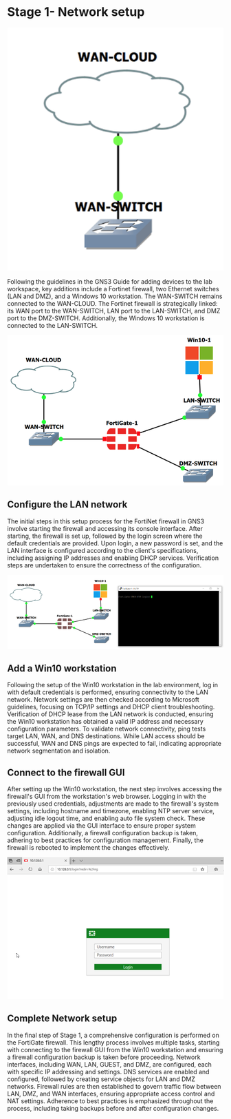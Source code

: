 # Stage 1- Network setup

![image](https://github.com/fabianreyyes/Networking-Tools-and-Technology-Capstone-Project/blob/main/images/starttopology.png)

Following the guidelines in the GNS3 Guide for adding devices to the lab workspace, key additions include a Fortinet firewall, two Ethernet switches (LAN and DMZ), and a Windows 10 workstation. The WAN-SWITCH remains connected to the WAN-CLOUD. The Fortinet firewall is strategically linked: its WAN port to the WAN-SWITCH, LAN port to the LAN-SWITCH, and DMZ port to the DMZ-SWITCH. Additionally, the Windows 10 workstation is connected to the LAN-SWITCH.

![image](https://github.com/fabianreyyes/Networking-Tools-and-Technology-Capstone-Project/blob/main/images/endingtopolgys1.png)

## Configure the LAN network
The initial steps in this setup process for the FortiNet firewall in GNS3 involve starting the firewall and accessing its console interface. After starting, the firewall is set up, followed by the login screen where the default credentials are provided. Upon login, a new password is set, and the LAN interface is configured according to the client's specifications, including assigning IP addresses and enabling DHCP services. Verification steps are undertaken to ensure the correctness of the configuration.

![image](https://github.com/fabianreyyes/Networking-Tools-and-Technology-Capstone-Project/blob/main/images/fortigatecl.png)


## Add a Win10 workstation 
Following the setup of the Win10 workstation in the lab environment, log in with default credentials is performed, ensuring connectivity to the LAN network. Network settings are then checked according to Microsoft guidelines, focusing on TCP/IP settings and DHCP client troubleshooting. Verification of DHCP lease from the LAN network is conducted, ensuring the Win10 workstation has obtained a valid IP address and necessary configuration parameters. To validate network connectivity, ping tests target LAN, WAN, and DNS destinations. While LAN access should be successful, WAN and DNS pings are expected to fail, indicating appropriate network segmentation and isolation.

## Connect to the firewall GUI 
After setting up the Win10 workstation, the next step involves accessing the firewall's GUI from the workstation's web browser. Logging in with the previously used credentials, adjustments are made to the firewall's system settings, including hostname and timezone, enabling NTP server service, adjusting idle logout time, and enabling auto file system check. These changes are applied via the GUI interface to ensure proper system configuration. Additionally, a firewall configuration backup is taken, adhering to best practices for configuration management. Finally, the firewall is rebooted to implement the changes effectively.

![image](https://github.com/fabianreyyes/Networking-Tools-and-Technology-Capstone-Project/blob/main/images/fortigategui.png)

## Complete Network setup
In the final step of Stage 1, a comprehensive configuration is performed on the FortiGate firewall. This lengthy process involves multiple tasks, starting with connecting to the firewall GUI from the Win10 workstation and ensuring a firewall configuration backup is taken before proceeding. Network interfaces, including WAN, LAN, GUEST, and DMZ, are configured, each with specific IP addressing and settings. DNS services are enabled and configured, followed by creating service objects for LAN and DMZ networks. Firewall rules are then established to govern traffic flow between LAN, DMZ, and WAN interfaces, ensuring appropriate access control and NAT settings. Adherence to best practices is emphasized throughout the process, including taking backups before and after configuration changes.
